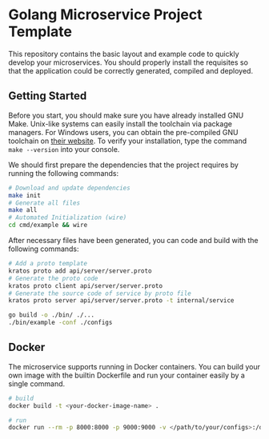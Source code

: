 # Golang Microservice Project Template

This repository contains the basic layout and example code to quickly develop your microservices.
You should properly install the requisites so that the application could be correctly generated, compiled and deployed.

## Getting Started

Before you start, you should make sure you have already installed GNU Make. 
Unix-like systems can easily install the toolchain via package managers.
For Windows users, you can obtain the pre-compiled GNU toolchain on [their website](https://www.gnu.org/software/make/). 
To verify your installation, type the command `make --version` into your console.

We should first prepare the dependencies that the project requires by running the following commands:

```bash
# Download and update dependencies
make init
# Generate all files
make all
# Automated Initialization (wire)
cd cmd/example && wire
```

After necessary files have been generated, you can code and build with the following commands:

```bash
# Add a proto template
kratos proto add api/server/server.proto
# Generate the proto code
kratos proto client api/server/server.proto
# Generate the source code of service by proto file
kratos proto server api/server/server.proto -t internal/service

go build -o ./bin/ ./...
./bin/example -conf ./configs
```

## Docker

The microservice supports running in Docker containers.
You can build your own image with the builtin Dockerfile and run your container easily by a single command.

```bash
# build
docker build -t <your-docker-image-name> .

# run
docker run --rm -p 8000:8000 -p 9000:9000 -v </path/to/your/configs>:/data/conf <your-docker-image-name>
```

